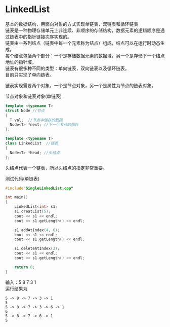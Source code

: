 # LinkedList
基本的数据结构，用面向对象的方式实现单链表，双链表和循环链表  
链表是一种物理存储单元上非连续、非顺序的存储结构，数据元素的逻辑顺序是通过链表中的指针链接次序实现的。  
链表由一系列结点（链表中每一个元素称为结点）组成，结点可以在运行时动态生成。  
每个结点包括两个部分：一个是存储数据元素的数据域，另一个是存储下一个结点地址的指针域。  
链表有很多种不同的类型：单向链表，双向链表以及循环链表。  
目前只实现了单向链表。  
    
链表实现需要两个对象，一个是节点对象，另一个是属性为节点的链表对象。  
    
节点对象和链表对象(单链表)  
```cpp
template <typename T>
struct Node //节点
{
  T val;  //节点中储存的数据
  Node<T> *next; //下一个节点的指针
};

template <typename T>
class LinkedList  //链表
{
  Node<T> *head; //头结点
};

```
头结点代表一个链表，所以头结点的指定非常重要。  
    
测试代码(单链表)  
```cpp
#include"SingleLinkedList.cpp"

int main()
{
	LinkedList<int> s1;
	s1.creatList(5);
	cout << s1 << endl;
	cout << s1.getLength() << endl;

	s1.addAtIndex(4, 6);
	cout << s1 << endl;
	cout << s1.getLength() << endl;

	s1.deleteAtIndex(3);
	cout << s1 << endl;
	cout << s1.getLength() << endl;

	return 0;
}

```

输入：5 8 7 3 1  
运行结果为  
```
5 -> 8 -> 7 -> 3 -> 1
5
5 -> 8 -> 7 -> 3 -> 6 -> 1
6
5 -> 8 -> 7 -> 6 -> 1
5

```
